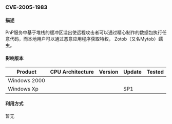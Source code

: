 ### CVE-2005-1983

#### 描述

PnP服务中基于堆栈的缓冲区溢出使远程攻击者可以通过精心制作的数据包执行任意代码，而本地用户可以通过恶意应用程序获取特权， Zotob（又名Mytob）蠕虫。

#### 影响版本

| Product      | CPU Architecture | Version | Update | Tested |
| ------------ | ---------------- | ------- | ------ | ------ |
| Windows 2000 |                  |         |        |        |
| Windows Xp   |                  |         | SP1    |        |

#### 利用方式

暂无